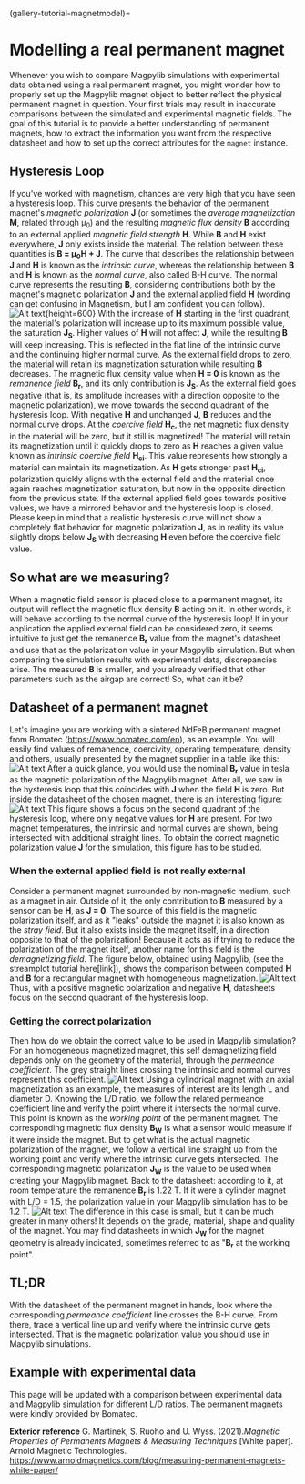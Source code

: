(gallery-tutorial-magnetmodel)=

# Modelling a real permanent magnet
Whenever you wish to compare Magpylib simulations with experimental data obtained using a real permanent magnet, you might wonder how to properly set up the Magpylib magnet object to better reflect the physical permanent magnet in question. Your first trials may result in inaccurate comparisons between the simulated and experimental magnetic fields.
The goal of this tutorial is to provide a better understanding of permanent magnets, how to extract the information you want from the respective datasheet and how to set up the correct attributes for the `magnet` instance.
## Hysteresis Loop
If you've worked with magnetism, chances are very high that you have seen a hysteresis loop. This curve presents the behavior of the permanent magnet's *magnetic polarization* **J** (or sometimes the *average magnetization* **M**, related through µ<sub>0</sub>) and the resulting *magnetic flux density* **B** according to an external applied *magnetic field strength* **H**. While **B** and **H** exist everywhere, **J** only exists inside the material. The relation between these quantities is **B = µ<sub>0</sub>H + J**. The curve that describes the relationship between **J** and **H** is known as the *intrinsic curve*, whereas the relationship between **B** and **H** is known as the *normal curve*, also called B-H curve. The normal curve represents the resulting **B**, considering contributions both by the magnet's magnetic polarization **J** and the external applied field **H** (wording can get confusing in Magnetism, but I am confident you can follow).
![Alt text](../../_static/images/gallery_tutorial_magnet_hysteresis.png){height=600}
With the increase of **H** starting in the first quadrant, the material's polarization will increase up to its maximum possible value, the saturation **J<sub>S</sub>**. Higher values of **H** will not affect **J**, while the resulting **B** will keep increasing. This is reflected in the flat line of the intrinsic curve and the continuing higher normal curve. As the external field drops to zero, the material will retain its magnetization saturation while resulting **B** decreases. The magnetic flux density value when **H = 0** is known as the *remanence field* **B<sub>r</sub>**, and its only contribution is **J<sub>S</sub>**. As the external field goes negative (that is, its amplitude increases with a direction opposite to the magnetic polarization), we move towards the second quadrant of the hysteresis loop. With negative **H** and unchanged **J**, **B** reduces and the normal curve drops. At the *coercive field* **H<sub>c</sub>**, the net magnetic flux density in the material will be zero, but it still is magnetized! The material will retain its magnetization until it quickly drops to zero as **H** reaches a given value known as *intrinsic coercive field* **H<sub>ci</sub>**. This value represents how strongly a material can maintain its magnetization. As **H** gets stronger past **H<sub>ci</sub>**, polarization quickly aligns with the external field and the material once again reaches magnetization saturation, but now in the opposite direction from the previous state. If the external applied field goes towards positive values, we have a mirrored behavior and the hysteresis loop is closed.
Please keep in mind that a realistic hysteresis curve will not show a completely flat behavior for magnetic polarization **J**, as in reality its value slightly drops below **J<sub>S</sub>** with decreasing **H** even before the coercive field value.

## So what are we measuring?
When a magnetic field sensor is placed close to a permanent magnet, its output will reflect the magnetic flux density **B** acting on it. In other words, it will behave according to the normal curve of the hysteresis loop! If in your application the applied external field can be considered zero, it seems intuitive to just get the remanence **B<sub>r</sub>** value from the magnet's datasheet and use that as the polarization value in your Magpylib simulation. But when comparing the simulation results with experimental data, discrepancies arise. The measured **B** is smaller, and you already verified that other parameters such as the airgap are correct! So, what can it be?

## Datasheet of a permanent magnet
Let's imagine you are working with a sintered NdFeB permanent magnet from Bomatec (https://www.bomatec.com/en), as an example. You will easily find values of remanence, coercivity, operating temperature, density and others, usually presented by the magnet supplier in a table like this:
![Alt text](../../_static/images/gallery_tutorial_magnet_table.png)
After a quick glance, you would use the nominal **B<sub>r</sub>** value in tesla as the magnetic polarization of the Magpylib magnet. After all, we saw in the hysteresis loop that this coincides with **J** when the field **H** is zero. But inside the datasheet of the chosen magnet, there is an interesting figure:
![Alt text](../../_static/images/gallery_tutorial_magnet_datasheet.png)
This figure shows a focus on the second quadrant of the hysteresis loop, where only negative values for **H** are present. For two magnet temperatures, the intrinsic and normal curves are shown, being intersected with additional straight lines. To obtain the correct magnetic polarization value **J** for the simulation, this figure has to be studied.
### When the external applied field is not really external
Consider a permanent magnet surrounded by non-magnetic medium, such as a magnet in air. Outside of it, the only contribution to **B** measured by a sensor can be **H**, as **J = 0**. The source of this field is the magnetic polarization itself, and as it "leaks" outside the magnet it is also known as the *stray field*. But it also exists inside the magnet itself, in a direction opposite to that of the polarization! Because it acts as if trying to reduce the polarization of the magnet itself, another name for this field is the *demagnetizing field*. The figure below, obtained using Magpylib, (see the streamplot tutorial here[link]), shows the comparison between computed **H** and **B** for a rectangular magnet with homogeneous magnetization.
![Alt text](../../_static/images/gallery_tutorial_magnet_fieldcomparison.png)
Thus, with a positive magnetic polarization and negative **H**, datasheets focus on the second quadrant of the hysteresis loop.
### Getting the correct polarization
Then how do we obtain the correct value to be used in Magpylib simulation? For an homogeneous magnetized magnet, this self demagnetizing field depends only on the geometry of the material, through the *permeance coefficient*. The grey straight lines crossing the intrinsic and normal curves represent this coefficient.
![Alt text](../../_static/images/gallery_tutorial_magnet_LDratio.png)
Using a cylindrical magnet with an axial magnetization as an example, the measures of interest are its length L and diameter D. Knowing the L/D ratio, we follow the related permeance coefficient line and verify the point where it intersects the normal curve. This point is known as the *working point* of the permanent magnet. The corresponding magnetic flux density **B<sub>W</sub>** is what a sensor would measure if it were inside the magnet. But to get what is the actual magnetic polarization of the magnet, we follow a vertical line straight up from the working point and verify where the intrinsic curve gets intersected. The corresponding magnetic polarization **J<sub>W</sub>** is the value to be used when creating your Magpylib magnet.
Back to the datasheet: according to it, at room temperature the remanence **B<sub>r</sub>** is 1.22 T. If it were a cylinder magnet with L/D = 1.5, the polarization value in your Magpylib simulation has to be 1.2 T.
![Alt text](../../_static/images/gallery_tutorial_magnet_datasheet2.png)
The difference in this case is small, but it can be much greater in many others! It depends on the grade, material, shape and quality of the magnet. You may find datasheets in which **J<sub>W</sub>** for the magnet geometry is already indicated, sometimes referred to as "**B<sub>r</sub>** at the working point".
## TL;DR
With the datasheet of the permanent magnet in hands, look where the corresponding *permeance coefficient* line crosses the B-H curve. From there, trace a vertical line up and verify where the intrinsic curve gets intersected. That is the magnetic polarization value you should use in Magpylib simulations.

## Example with experimental data
This page will be updated with a comparison between experimental data and Magpylib simulation for different L/D ratios. The permanent magnets were kindly provided by Bomatec.

**Exterior reference**
G. Martinek, S. Ruoho and U. Wyss. (2021).*Magnetic Properties of Permanents Magnets & Measuring Techniques* [White paper]. Arnold Magnetic Technologies. https://www.arnoldmagnetics.com/blog/measuring-permanent-magnets-white-paper/